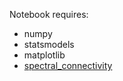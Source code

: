 Notebook requires:
+ numpy
+ statsmodels
+ matplotlib
+ [spectral_connectivity](https://github.com/Eden-Kramer-Lab/spectral_connectivity)
